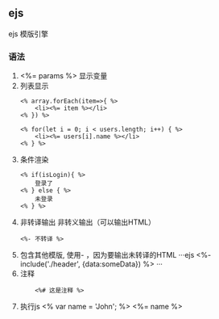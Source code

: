 ## ejs

ejs 模版引擎

### 语法
1. <%= params %> 显示变量
2. 列表显示
    ```ejs
    <% array.forEach(item=>{ %>
        <li><%= item %></li>
    <% }) %>

    <% for(let i = 0; i < users.length; i++) { %>
        <li><%= users[i].name %></li>
    <% } %>
    ```
3. 条件渲染
    ```ejs
    <% if(isLogin){ %>
        登录了
    <% } else { %>
        未登录
    <% } %>
    ```
4. 非转译输出 非转义输出（可以输出HTML）
    ```ejs
    <%- 不转译 %>
    ```
5. 包含其他模版, 使用- ，因为要输出未转译的HTML
    ···ejs
    <%- include('./header', {data:someData}) %>
    ···
6. 注释
    ```ejs
        <%# 这是注释 %>
    ```
7. 执行js
    <% var name = 'John'; %>
    <%= name %>